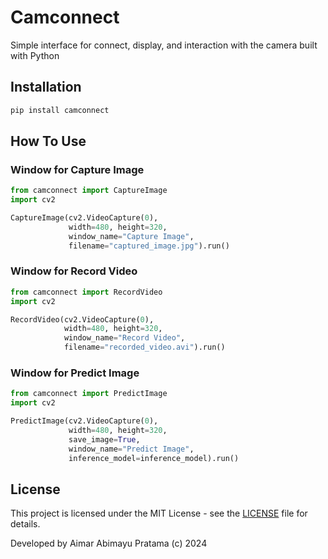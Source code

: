 # Camconnect

Simple interface for connect, display, and interaction with the camera built with Python

## Installation

```bash
pip install camconnect
```

## How To Use

### Window for Capture Image
```python
from camconnect import CaptureImage
import cv2

CaptureImage(cv2.VideoCapture(0),
             width=480, height=320, 
             window_name="Capture Image", 
             filename="captured_image.jpg").run()
```
### Window for Record Video
```python
from camconnect import RecordVideo
import cv2

RecordVideo(cv2.VideoCapture(0), 
            width=480, height=320, 
            window_name="Record Video", 
            filename="recorded_video.avi").run()
```
### Window for Predict Image
```python
from camconnect import PredictImage
import cv2

PredictImage(cv2.VideoCapture(0), 
             width=480, height=320,
             save_image=True,
             window_name="Predict Image", 
             inference_model=inference_model).run()
```

## License
This project is licensed under the MIT License - see the [LICENSE](LICENSE) file for details.

Developed by Aimar Abimayu Pratama (c) 2024
